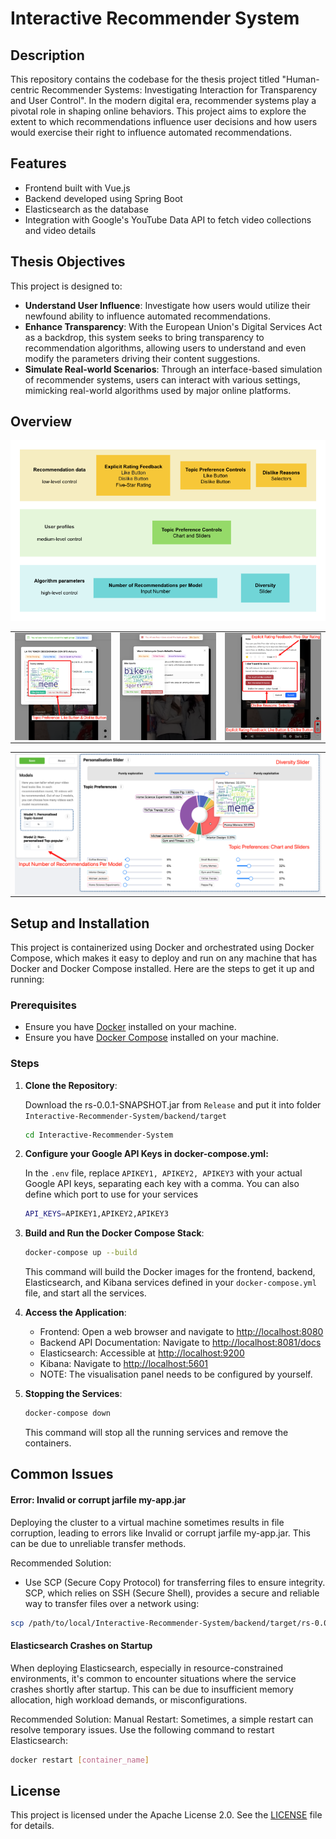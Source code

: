 # Interactive Recommender System

## Description
This repository contains the codebase for the thesis project titled "Human-centric Recommender Systems: Investigating Interaction for Transparency and User Control". In the modern digital era, recommender systems play a pivotal role in shaping online behaviors. This project aims to explore the extent to which recommendations influence user decisions and how users would exercise their right to influence automated recommendations.

## Features
- Frontend built with Vue.js
- Backend developed using Spring Boot
- Elasticsearch as the database
- Integration with Google's YouTube Data API to fetch video collections and video details

## Thesis Objectives
This project is designed to:

+ **Understand User Influence**: Investigate how users would utilize their newfound ability to influence automated recommendations.
+ **Enhance Transparency**: With the European Union's Digital Services Act as a backdrop, this system seeks to bring transparency to recommendation algorithms, allowing users to understand and even modify the parameters driving their content suggestions.
+ **Simulate Real-world Scenarios**: Through an interface-based simulation of recommender systems, users can interact with various settings, mimicking real-world algorithms used by major online platforms.

## Overview

<img src="document/pics/RS-control-level.png" alt="RS-control-level">

<table>
  <tr>
    <td><img align="center" src="document/pics/h1.png" alt="h1" /></td>
    <td><img align="center" src="document/pics/h2.png" alt="h2"/></td>
    <td><img align="center" src="document/pics/h3.png" alt="h3" /></td>
  </tr>
</table>
<table>
     <tr>
    <td><img align="center" src="document/pics/up1.png" alt="up1"/></td>
  </tr>
</table>



## Setup and Installation

This project is containerized using Docker and orchestrated using Docker Compose, which makes it easy to deploy and run on any machine that has Docker and Docker Compose installed. Here are the steps to get it up and running:

### Prerequisites
- Ensure you have [Docker](https://docs.docker.com/get-docker/) installed on your machine.
- Ensure you have [Docker Compose](https://docs.docker.com/compose/install/) installed on your machine.

### Steps

1. **Clone the Repository**:
  
   Download the rs-0.0.1-SNAPSHOT.jar from `Release` and put it into folder `Interactive-Recommender-System/backend/target`
   ```bash
   cd Interactive-Recommender-System
   ```

2. **Configure your Google API Keys in docker-compose.yml:**

   In the `.env` file, replace `APIKEY1, APIKEY2, APIKEY3` with your actual Google API keys, separating each key with a comma. You can also define which port to use for your services

   ```bash
   API_KEYS=APIKEY1,APIKEY2,APIKEY3
   ```

3. **Build and Run the Docker Compose Stack**:

   ```bash
   docker-compose up --build
   ```

   This command will build the Docker images for the frontend, backend, Elasticsearch, and Kibana services defined in your `docker-compose.yml` file, and start all the services.

4. **Access the Application**:

   - Frontend: Open a web browser and navigate to [http://localhost:8080](http://localhost:8080)
   - Backend API Documentation: Navigate to [http://localhost:8081/docs](http://localhost:8081/docs)
   - Elasticsearch: Accessible at [http://localhost:9200](http://localhost:9200)
   - Kibana: Navigate to [http://localhost:5601](http://localhost:5601)
   	- NOTE: The visualisation panel needs to be configured by yourself.

5. **Stopping the Services**:
   ```bash
   docker-compose down
   ```
   This command will stop all the running services and remove the containers.


## Common Issues
#### Error: Invalid or corrupt jarfile my-app.jar
Deploying the cluster to a virtual machine sometimes results in file corruption, leading to errors like Invalid or corrupt jarfile my-app.jar. This can be due to unreliable transfer methods.

Recommended Solution:
- Use SCP (Secure Copy Protocol) for transferring files to ensure integrity. SCP, which relies on SSH (Secure Shell), provides a secure and reliable way to transfer files over a network using:
```bash
scp /path/to/local/Interactive-Recommender-System/backend/target/rs-0.0.1-SNAPSHOT.jar  user@vm-address:/path/to/remote/Interactive-Recommender-System/backend/target
```

#### Elasticsearch Crashes on Startup
When deploying Elasticsearch, especially in resource-constrained environments, it's common to encounter situations where the service crashes shortly after startup. This can be due to insufficient memory allocation, high workload demands, or misconfigurations.

Recommended Solution:
Manual Restart: Sometimes, a simple restart can resolve temporary issues. Use the following command to restart Elasticsearch:
```bash
docker restart [container_name]
```

## License

This project is licensed under the Apache License 2.0. See the [LICENSE](https://chat.openai.com/c/LICENSE) file for details.